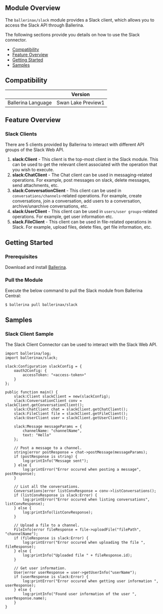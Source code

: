 ## Module Overview

The `ballerinax/slack` module provides a Slack client, which allows you to access the Slack API through Ballerina.

The following sections provide you details on how to use the Slack connector.

- [Compatibility](#compatibility)
- [Feature Overview](#feature-overview)
- [Getting Started](#getting-started)
- [Samples](#samples)

## Compatibility

|                             |           Version           |
|:---------------------------:|:---------------------------:|
| Ballerina Language          |        Swan Lake Preview1   |

## Feature Overview

### Slack Clients
There are 5 clients provided by Ballerina to interact with different API groups of the Slack Web API. 
1. **slack:Client** - This client is the top-most client in the Slack module. This can be used to get the relevant client associated with the operation
that you wish to execute.
2. **slack:ChatClient** - The Chat client can be used in messaging-related operations. For example, post messages on slack, delete messages, 
send attachments, etc.
3. **slack:ConversationClient** - This client can be used in `conversations/channels`-related operations. For example, create conversations,
join a conversation, add users to a conversation, archive/unarchive conversations, etc.
4. **slack:UserClient** - This client can be used in `users/user groups`-related operations. For example, get user information etc.
5. **slack.FileClient** - This client can be used in file-related operations in Slack. For example, upload files, delete files, get file information, etc.

## Getting Started

### Prerequisites
Download and install [Ballerina](https://ballerinalang.org/downloads/).

### Pull the Module
Execute the below command to pull the Slack module from Ballerina Central:
```ballerina
$ ballerina pull ballerinax/slack
```

## Samples

### Slack Client Sample
The Slack Client Connector can be used to interact with the Slack Web API.

```ballerina
import ballerina/log;
import ballerinax/slack;

slack:Configuration slackConfig = {
    oauth2Config: {
        accessToken: "<access-token>"
    }
};

public function main() {
    slack:Client slackClient = new(slackConfig);
    slack:ConversationClient conv = slackClient.getConversationClient();
    slack:ChatClient chat = slackClient.getChatClient();
    slack:FileClient file = slackClient.getFileClient();
    slack:UserClient user = slackClient.getUserClient();

    slack:Message messageParams = {
        channelName: "channelName",
        text: "Hello"
    };

    // Post a message to a channel.
    string|error postResponse = chat->postMessage(messageParams);
    if (postResponse is string) {
        log:printInfo("Message sent");
    } else {
        log:printError("Error occured when posting a message", postResponse);
    }

    // List all the conversations.
    Conversations|error listConvResponse = conv->listConversations();
    if (listConvResponse is slack:Error) {
        log:printError("Error occured when listing conversations", listConvResponse);
    } else {
        log:printInfo(listConvResponse);
    }

    // Upload a file to a channel.
    FileInfo|error fileResponse = file->uploadFile("filePath", "channelName");
    if (fileResponse is slack:Error) {
        log:printError("Error occured when uploading the file ", fileResponse);
    } else {
        log:printInfo("Uploaded file " + fileResponse.id);
    }

    // Get user information.
    User|error userResponse = user->getUserInfo("userName");
    if (userResponse is slack:Error) {
        log:printError("Error occured when getting user information ", userResponse);
    } else {
        log:printInfo("Found user information of the user ", userResponse.name);
    }
}
```
